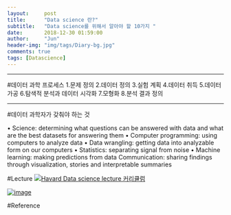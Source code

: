 ```yaml
---
layout:     post
title:      "Data science 란?"
subtitle:   "Data science를 위해서 알아야 할 10가지 "
date:       2018-12-30 01:59:00
author:     "Jun"
header-img: "img/tags/Diary-bg.jpg"
comments: true
tags: [Datascience]
---
```


---
#데이터 과학 프로세스 
1.문제 정의
2.데이터 정의
3.실험 계획
4.데이터 취득
5.데이터 가공
6.탐색적 분석과 데이터 시각화
7.모형화
8.분석 결과 정의 

---
#데이터 과학자가 갖춰야 하는 것

• Science: determining what questions can be answered with data and what are the best datasets for answering them
• Computer programming: using computers to analyze data
• Data wrangling: getting data into analyzable form on our computers 
• Statistics: separating signal from noise
• Machine learning: making predictions from data
Communication: sharing findings through visualization, stories and interpretable summaries

#Lecture 
[![Havard Data science lecture 커리큘럼](http://cdn2.sph.harvard.edu/wp-content/uploads/sites/5/2015/05/HarvardChan_logo_stack_RGB_Small.png "Harvard datasciencelab 커리큘럼")](https://datasciencelabs.github.io/pages/lectures.html ) 


[![image](https://sites.google.com/a/ajou.ac.kr/data-tree/_/rsrc/1489055664154/deiteo-nyuseu/deiteo-sosig/deiteosilmujadeul-ichucheonhaneundeiteosaieonseuonlainmulyogang-ui13gae/%EC%82%AC%EC%A7%841.png "Data science 추천")](https://70a4597c-a-192fca36-s-sites.googlegroups.com/a/ajou.ac.kr/data-tree/deiteo-nyuseu/deiteo-sosig/deiteosilmujadeul-ichucheonhaneundeiteosaieonseuonlainmulyogang-ui13gae/%EC%82%AC%EC%A7%841.png?attachauth=ANoY7cpJxt8ACR2l1BscNWoJZRccSvUg5T5vx01THp8xTDJw8NWyR5qme3LshCH4ZIXaslxNtpbQdWf-GxBdAfFAqh8n1os-rk2KXjOE95ezYGBJrUrSUzr2U7-D0V1P_vUKLAZcW9Ktsr9wzyrC9tyojlziVPe3_DEz-URQMu6sywHpHc0uYLBxLxrOD1UFmZC6S9OoJDyqmSRQJlSTuhI90GVtXB9XLZQsCqPgestZE2n3SMKk9VVO1PnG07r4SItBFMKorwpBNpvV5lA5UGi-iILqwR1adXA_o2Qzli1IxWMSJO3_08woQamp6GJgyC5RT_Chs3oCK1YiBrvMTtZOzM4bcpvOrUuvmSYSv3Apt31WoWxyXc4%3D&attredirects=0)


<!-- [![image](https://sites.google.com/a/ajou.ac.kr/data-tree/_/rsrc/1489055664154/deiteo-nyuseu/deiteo-sosig/deiteosilmujadeul-ichucheonhaneundeiteosaieonseuonlainmulyogang-ui13gae/%EC%82%AC%EC%A7%841.png "Data science 추천")](https://70a4597c-a-192fca36-s-sites.googlegroups.com/a/ajou.ac.kr/data-tree/deiteo-nyuseu/deiteo-sosig/deiteosilmujadeul-ichucheonhaneundeiteosaieonseuonlainmulyogang-ui13gae/%EC%82%AC%EC%A7%841.png?attachauth=ANoY7cpJxt8ACR2l1BscNWoJZRccSvUg5T5vx01THp8xTDJw8NWyR5qme3LshCH4ZIXaslxNtpbQdWf-GxBdAfFAqh8n1os-rk2KXjOE95ezYGBJrUrSUzr2U7-D0V1P_vUKLAZcW9Ktsr9wzyrC9tyojlziVPe3_DEz-URQMu6sywHpHc0uYLBxLxrOD1UFmZC6S9OoJDyqmSRQJlSTuhI90GVtXB9XLZQsCqPgestZE2n3SMKk9VVO1PnG07r4SItBFMKorwpBNpvV5lA5UGi-iILqwR1adXA_o2Qzli1IxWMSJO3_08woQamp6GJgyC5RT_Chs3oCK1YiBrvMTtZOzM4bcpvOrUuvmSYSv3Apt31WoWxyXc4%3D&attredirects=0) -->

#Reference





